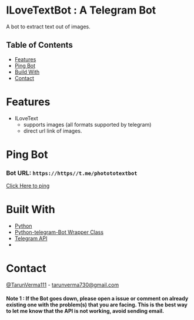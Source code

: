 ILoveTextBot : A Telegram Bot
======

A bot to extract text out of images.


## Table of Contents

* [Features](#features)
* [Ping Bot](#Ping-Bot)
* [Build With](#Build-With)
* [Contact](#Contact)

# Features

* ILoveText
  * supports images (all formats supported by telegram)
  * direct url link of images.


# Ping Bot
### Bot  URL: `https://https//t.me/photototextbot`
[Click Here to ping ](https//t.me/photototextbot)



# Built With

* [Python](https://[www.python.org](https://www.python.org/))
* [Python-telegram-Bot Wrapper Class](https://github.com/python-telegram-bot/python-telegram-bot)
* [Telegram API](https://core.telegram.org/)
* 



# Contact

[@TarunVerma111](https://twitter.com/TarunVerma111) - tarunverma730@gmail.com



#### Note 1 : If the Bot goes down, please open a issue or comment on already existing one with the problem(s) that you are facing. This is the best way to let me know that the API is not working, avoid sending email. 

